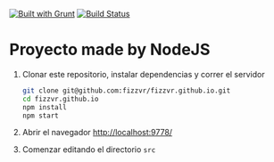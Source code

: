 [![Built with Grunt](https://cdn.gruntjs.com/builtwith.svg)](http://gruntjs.com/)
[![Build Status](https://travis-ci.org/fizzvr/fizzvr.github.io.svg?branch=master)](https://travis-ci.org/fizzvr/fizzvr.github.io)

Proyecto made by NodeJS
=========================

1. Clonar este repositorio, instalar dependencias y correr el servidor

    ```bash
	git clone git@github.com:fizzvr/fizzvr.github.io.git 
	cd fizzvr.github.io
	npm install
	npm start
	```

1. Abrir el navegador [http://localhost:9778/](http://localhost:9778/)
1. Comenzar editando el directorio `src`
